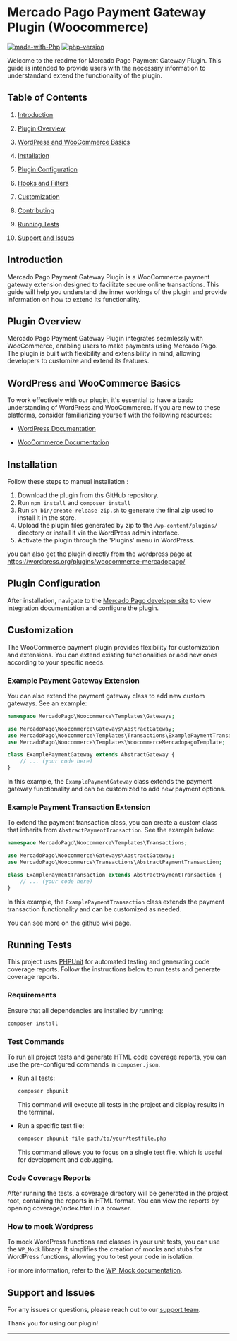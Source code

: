 # Mercado Pago Payment Gateway Plugin (Woocommerce)

[![made-with-Php](https://img.shields.io/badge/Made%20with-Php-1f425f.svg)](https://www.php.net/) [![php-version](https://img.shields.io/badge/Php->=7.4-1f425f)]()
  
Welcome to the readme for Mercado Pago Payment Gateway Plugin. This guide is intended to provide users with the necessary information to understandand extend the functionality of the plugin.

  

## Table of Contents

1.  [Introduction](#introduction)

2.  [Plugin Overview](#plugin-overview)

3.  [WordPress and WooCommerce Basics](#wordpress-and-woocommerce-basics)

4.  [Installation](#installation)

5.  [Plugin Configuration](#plugin-configuration)

6.  [Hooks and Filters](#hooks-and-filters)

7.  [Customization](#customization)

8.  [Contributing](#contributing)

9.  [Running Tests](#running-tests)

10.  [Support and Issues](#support-and-issues)

  

## Introduction

Mercado Pago Payment Gateway Plugin is a WooCommerce payment gateway extension designed to facilitate secure online transactions. This guide will help you understand the inner workings of the plugin and provide information on how to extend its functionality.

  

## Plugin Overview

  

Mercado Pago Payment Gateway Plugin integrates seamlessly with WooCommerce, enabling users to make payments using Mercado Pago. The plugin is built with flexibility and extensibility in mind, allowing developers to customize and extend its features.

  

## WordPress and WooCommerce Basics

  

To work effectively with our plugin, it's essential to have a basic understanding of WordPress and WooCommerce. If you are new to these platforms, consider familiarizing yourself with the following resources:

-  [WordPress Documentation](https://wordpress.org/documentation/)

-  [WooCommerce Documentation](https://developer.woo.com/docs/)

  

## Installation

  

Follow these steps to manual installation :

1. Download the plugin from ths GitHub repository.
2. Run `npm install` and `composer install`
3. Run `sh bin/create-release-zip.sh` to generate the final zip used to install it in the store.
4. Upload the plugin files generated by zip to the `/wp-content/plugins/` directory or install it via the WordPress admin interface.
5. Activate the plugin through the 'Plugins' menu in WordPress.


you can also get the plugin directly from the wordpress page at https://wordpress.org/plugins/woocommerce-mercadopago/

  

## Plugin Configuration


After installation, navigate to the [Mercado Pago developer site](https://www.mercadopago.com/developers/en/docs/woocommerce/introduction)  to view integration documentation and configure the plugin.
 
  

## Customization 

The WooCommerce payment plugin provides flexibility for customization and extensions. You can extend existing functionalities or add new ones according to your specific needs.

### Example Payment Gateway Extension
You can also extend the payment gateway class to add new custom gateways. See an example:
```php
namespace MercadoPago\Woocommerce\Templates\Gateways;

use MercadoPago\Woocommerce\Gateways\AbstractGateway;
use MercadoPago\Woocommerce\Templates\Transactions\ExamplePaymentTransaction;
use MercadoPago\Woocommerce\Templates\WoocommerceMercadopagoTemplate;

class ExamplePaymentGateway extends AbstractGateway {
    // ... (your code here)
}
```
In this example, the `ExamplePaymentGateway` class extends the payment gateway functionality and can be customized to add new payment options.

### Example Payment Transaction Extension

To extend the payment transaction class, you can create a custom class that inherits from `AbstractPaymentTransaction`. See the example below:

```php
namespace MercadoPago\Woocommerce\Templates\Transactions;

use MercadoPago\Woocommerce\Gateways\AbstractGateway;
use MercadoPago\Woocommerce\Transactions\AbstractPaymentTransaction;

class ExamplePaymentTransaction extends AbstractPaymentTransaction {
    // ... (your code here)
}
```
In this example, the `ExamplePaymentTransaction` class extends the payment transaction functionality and can be customized as needed.

You can see more on the github wiki page.

## Running Tests

This project uses [PHPUnit](https://phpunit.de/) for automated testing and generating code coverage reports. Follow the instructions below to run tests and generate coverage reports.

### Requirements

Ensure that all dependencies are installed by running:

```bash
composer install 
```

### Test Commands

To run all project tests and generate HTML code coverage reports, you can use the pre-configured commands in `composer.json`.

- Run all tests:

    ```bash
    composer phpunit
    ```
    This command will execute all tests in the project and display results in the terminal.

- Run a specific test file:
    ```bash
    composer phpunit-file path/to/your/testfile.php
    ```
    This command allows you to focus on a single test file, which is useful for development and debugging.

 ### Code Coverage Reports
 After running the tests, a coverage directory will be generated in the project root, containing the reports in HTML format. You can view the reports by opening coverage/index.html in a browser.

 ### How to mock Wordpress

 To mock WordPress functions and classes in your unit tests, you can use the `WP_Mock` library. It simplifies the creation of mocks and stubs for WordPress functions, allowing you to test your code in isolation.

For more information, refer to the [WP_Mock documentation](https://wp-mock.gitbook.io/documentation).

## Support and Issues

  

For any issues or questions, please  reach out to our [support team](https://www.mercadopago.com/developers/en/support/center/tickets).

  

Thank you for using  our plugin!

  

---
